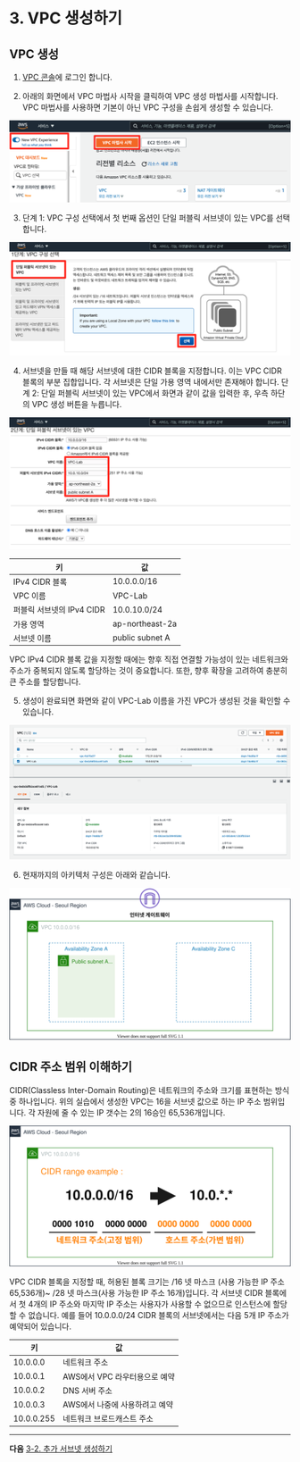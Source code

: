 # 3. VPC 생성하기

## VPC 생성

1. [VPC 콘솔](https://console.aws.amazon.com/vpc/home?region=ap-northeast-2)에 로그인 합니다.

2. 아래의 화면에서 VPC 마법사 시작을 클릭하여 VPC 생성 마법사를 시작합니다. VPC 마법사를 사용하면 기본이 아닌 VPC 구성을 손쉽게 생성할 수 있습니다.

![](./images/create-vpc-01.png)

3. 단계 1: VPC 구성 선택에서 첫 번째 옵션인 단일 퍼블릭 서브넷이 있는 VPC를 선택합니다.

![](./images/create-vpc-02.png)

4. 서브넷을 만들 때 해당 서브넷에 대한 CIDR 블록을 지정합니다. 이는 VPC CIDR 블록의 부분 집합입니다. 각 서브넷은 단일 가용 영역 내에서만 존재해야 합니다. 단계 2: 단일 퍼블릭 서브넷이 있는 VPC에서 화면과 같이 값을 입력한 후, 우측 하단의 VPC 생성 버튼을 누릅니다.

![](./images/create-vpc-03.png)

키 | 값
-- | --
IPv4 CIDR 블록 | 10.0.0.0/16
VPC 이름 | VPC-Lab
퍼블릭 서브넷의 IPv4 CIDR | 10.0.10.0/24
가용 영역 | ap-northeast-2a
서브넷 이름 | public subnet A

VPC IPv4 CIDR 블록 값을 지정할 때에는 향후 직접 연결할 가능성이 있는 네트워크와 주소가 중복되지 않도록 할당하는 것이 중요합니다. 또한, 향후 확장을 고려하여 충분히 큰 주소를 할당합니다.

5. 생성이 완료되면 화면와 같이 VPC-Lab 이름을 가진 VPC가 생성된 것을 확인할 수 있습니다.

![](./images/create-vpc-04.png)

6. 현재까지의 아키텍처 구성은 아래와 같습니다.

![](./images/3-1-architecture.svg)

## CIDR 주소 범위 이해하기
CIDR(Classless Inter-Domain Routing)은 네트워크의 주소와 크기를 표현하는 방식 중 하나입니다. 위의 실습에서 생성한 VPC는 16을 서브넷 값으로 하는 IP 주소 범위입니다. 각 자원에 줄 수 있는 IP 갯수는 2의 16승인 65,536개입니다.

![](./images/3-1-cidr.svg)

VPC CIDR 블록을 지정할 때, 허용된 블록 크기는 /16 넷 마스크 (사용 가능한 IP 주소 65,536개)~ /28 넷 마스크(사용 가능한 IP 주소 16개)입니다. 각 서브넷 CIDR 블록에서 첫 4개의 IP 주소와 마지막 IP 주소는 사용자가 사용할 수 없으므로 인스턴스에 할당할 수 없습니다. 예를 들어 10.0.0.0/24 CIDR 블록의 서브넷에서는 다음 5개 IP 주소가 예약되어 있습니다.

키 | 값
-- | --
10.0.0.0 | 네트워크 주소
10.0.0.1 | AWS에서 VPC 라우터용으로 예약
10.0.0.2 | DNS 서버 주소
10.0.0.3 |AWS에서 나중에 사용하려고 예약
10.0.0.255 | 네트워크 브로드캐스트 주소

---

**다음** [3-2. 추가 서브넷 생성하기](./3-2.create-subnet.md)<br>